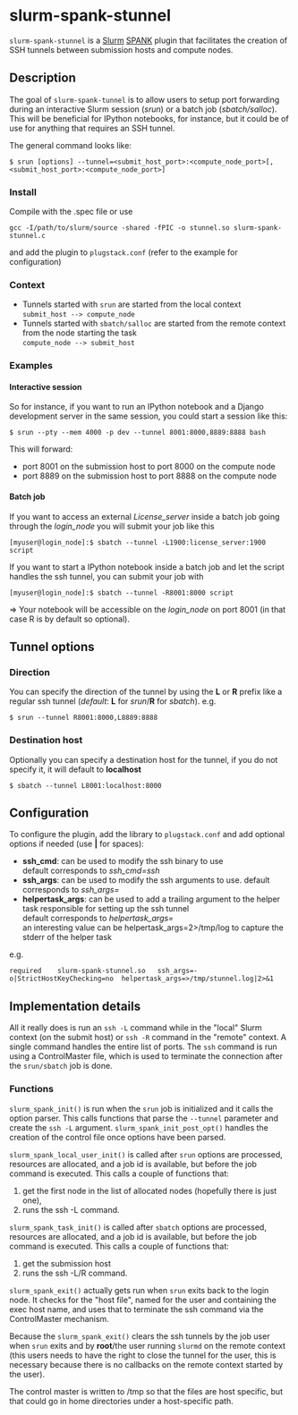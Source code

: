 # slurm-spank-stunnel

`slurm-spank-stunnel` is a [Slurm](http://www.schemd.com/slurm)
[SPANK](https://slurm.schedmd.com/spank.html) plugin that facilitates the
creation of SSH tunnels between submission hosts and compute nodes.

## Description

The goal of `slurm-spank-tunnel` is to allow users to setup port forwarding
during an interactive Slurm session (*srun*) or a batch job (*sbatch/salloc*).
This will be beneficial for IPython notebooks, for instance, but it could
be of use for anything that requires an SSH tunnel.

The general command looks like:

```
$ srun [options] --tunnel=<submit_host_port>:<compute_node_port>[,<submit_host_port>:<compute_node_port>]
```

### Install

Compile with the .spec file or use
```
gcc -I/path/to/slurm/source -shared -fPIC -o stunnel.so slurm-spank-stunnel.c
```

and add the plugin to `plugstack.conf` (refer to the example for configuration)

### Context
* Tunnels started with `srun` are started from the local context  
`submit_host --> compute_node`
* Tunnels started with `sbatch/salloc` are started from the remote context  
from the node starting the task  
`compute_node --> submit_host`

### Examples

#### Interactive session

So for instance, if you want to run an IPython notebook and a Django development
server in the same session, you could start a session like this:

```
$ srun --pty --mem 4000 -p dev --tunnel 8001:8000,8889:8888 bash
```

This will forward:
*  port 8001 on the submission host to port 8000 on the compute node
*  port 8889 on the submission host to port 8888 on the compute node

#### Batch job

If you want to access an external *License_server* inside a batch job going
through the *login_node* you will submit your job like this
```
[myuser@login_node]:$ sbatch --tunnel -L1900:license_server:1900 script
```

If you want to start a IPython notebook inside a batch job and let the script
handles the ssh tunnel, you can submit your job with

```
[myuser@login_node]:$ sbatch --tunnel -R8001:8000 script
```
=> Your notebook will be accessible on the *login_node* on port 8001 (in that
case R is by default so optional).


## Tunnel options

### Direction
You can specify the direction of the tunnel by using the **L** or **R** prefix
like a regular ssh tunnel (*default*: **L** for *srun*/**R** for *sbatch*).
e.g.
```
$ srun --tunnel R8001:8000,L8889:8888
```

### Destination host
Optionally you can specify a destination host for the tunnel, if you do not specify
it, it will default to **localhost**
```
$ sbatch --tunnel L8001:localhost:8000
```

## Configuration
To configure the plugin, add the library to `plugstack.conf` and add optional options if needed (use **|** for spaces):
* **ssh_cmd**: can be used to modify the ssh binary to use  
default corresponds to *ssh_cmd=ssh*
* **ssh_args**: can be used to modify the ssh arguments to use.
default corresponds to *ssh_args=*
* **helpertask_args**: can be used to add a trailing argument to the helper task
responsible for setting up the ssh tunnel  
default corresponds to *helpertask_args=*  
an interesting value can be helpertask_args=2>/tmp/log to
capture the stderr of the helper task

e.g.
```
required	slurm-spank-stunnel.so   ssh_args=-o|StrictHostKeyChecking=no  helpertask_args=>/tmp/stunnel.log|2>&1
```


## Implementation details

All it really does is run an `ssh -L` command while in the "local" Slurm
context (on the submit host) or `ssh -R` command in the "remote" context.
A single command handles the entire list of ports. The `ssh` command is run
using a ControlMaster file, which is used to terminate the connection
after the `srun/sbatch` job is done.

### Functions

`slurm_spank_init()` is run when the `srun` job is initialized and it calls the
option parser. This calls functions that parse the `--tunnel` parameter and
create the `ssh -L` argument. `slurm_spank_init_post_opt()` handles the creation
of the control file once options have been parsed.

`slurm_spank_local_user_init()` is called after `srun` options are processed,
resources are allocated, and a job id is available, but before the job command
is executed. This calls a couple of functions that:
1. get the first node in the list of allocated nodes (hopefully there is just
   one),
2. runs the ssh -L command.

`slurm_spank_task_init()` is called after `sbatch` options are processed,
resources are allocated, and a job id is available, but before the job command
is executed. This calls a couple of functions that:
1. get the submission host
2. runs the ssh -L/R command.

`slurm_spank_exit()` actually gets run when `srun` exits back to the login node.  It checks for the
"host file", named for the user and containing the exec host name, and uses that
to terminate the ssh command via the ControlMaster mechanism.

Because the `slurm_spank_exit()` clears the ssh tunnels by the job user when `srun`
exits and by **root**/the user running `slurmd` on the remote context (this users
needs to have the right to close the tunnel for the user, this is necessary because
there is no callbacks on the remote context started by the user).

The control master is written to /tmp so that the
files are host specific, but that could go in home directories under a
host-specific path.
